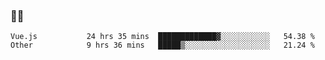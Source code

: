 ### 👨‍💻

<!--START_SECTION:waka-->

```text
Vue.js           24 hrs 35 mins  █████████████▓░░░░░░░░░░░   54.38 %
Other            9 hrs 36 mins   █████▒░░░░░░░░░░░░░░░░░░░   21.24 %
```

<!--END_SECTION:waka-->
